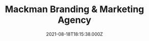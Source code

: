---
date: 2021-08-18T18:15:38.000Z
title: Mackman Branding & Marketing Agency
latitude: 52.03715552651302
longitude: 0.7307864160783151
category: checkin
---
